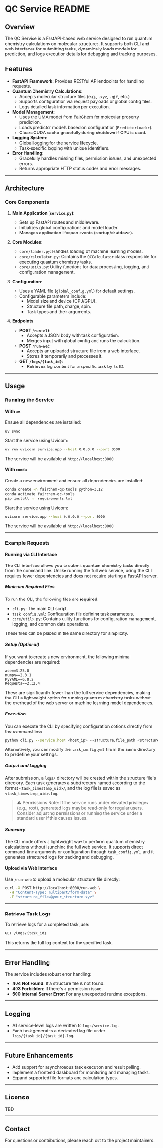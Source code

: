 # QC Service README

## Overview
The QC Service is a FastAPI-based web service designed to run quantum chemistry calculations on molecular structures. It supports both CLI and web interfaces for submitting tasks, dynamically loads models for prediction, and logs execution details for debugging and tracking purposes.

## Features
- **FastAPI Framework**: Provides RESTful API endpoints for handling requests.
- **Quantum Chemistry Calculations**:
  - Accepts molecular structure files (e.g., `.xyz`, `.gjf`, etc.).
  - Supports configuration via request payloads or global config files.
  - Logs detailed task information per execution.
- **Model Management**:
  - Uses the UMA model from [FairChem](https://github.com/facebookresearch/fairchem) for molecular property prediction.
  - Loads predictor models based on configuration (`PredictorLoader`).
  - Clears CUDA cache gracefully during shutdown if GPU is used.
- **Logging System**:
  - Global logging for the service lifecycle.
  - Task-specific logging with unique identifiers.
- **Error Handling**:
  - Gracefully handles missing files, permission issues, and unexpected errors.
  - Returns appropriate HTTP status codes and error messages.

---

## Architecture

### Core Components
1. **Main Application (`service.py`)**:
   - Sets up FastAPI routes and middleware.
   - Initializes global configurations and model loader.
   - Manages application lifespan events (startup/shutdown).

2. **Core Modules**:
   - `core/loader.py`: Handles loading of machine learning models.
   - `core/calculator.py`: Contains the `QCCalculator` class responsible for executing quantum chemistry tasks.
   - `core/utils.py`: Utility functions for data processing, logging, and configuration management.

3. **Configuration**:
   - Uses a YAML file (`global_config.yml`) for default settings.
   - Configurable parameters include:
     - Model size and device (CPU/GPU).
     - Structure file path, charge, spin.
     - Task types and their arguments.

4. **Endpoints**
   - **POST `/run-cli`**:
     - Accepts a JSON body with task configuration.
     - Merges input with global config and runs the calculation.
   - **POST `/run-web`**:
     - Accepts an uploaded structure file from a web interface.
     - Stores it temporarily and processes it.
   - **GET `/logs/{task_id}`**:
     - Retrieves log content for a specific task by its ID.

---

## Usage

### Running the Service

#### With `uv`
Ensure all dependencies are installed:

```bash
uv sync
```

Start the service using Uvicorn:

```bash
uv run uvicorn service:app --host 0.0.0.0 --port 8000
```

The service will be available at `http://localhost:8000`.

#### With `conda`
Create a new environment and ensure all dependencies are installed:

```bash
conda create -n fairchem-qc-tools python=3.12
conda activate fairchem-qc-tools
pip install -r requirements.txt
```

Start the service using Uvicorn:

```bash
uvicorn service:app --host 0.0.0.0 --port 8000
```

The service will be available at `http://localhost:8000`.

---

### Example Requests

#### Running via CLI Interface

The CLI interface allows you to submit quantum chemistry tasks directly from the command line. Unlike running the full web service, using the CLI requires fewer dependencies and does not require starting a FastAPI server.

##### Minimum Required Files
To run the CLI, the following files are **required**:
- `cli.py`: The main CLI script.
- `task_config.yml`: Configuration file defining task parameters.
- `core/utils.py`: Contains utility functions for configuration management, logging, and common data operations.

These files can be placed in the same directory for simplicity.

##### Setup (Optional)
If you want to create a new environment, the following minimal dependencies are required:

```plain text
ase==3.25.0
numpy==2.3.1
PyYAML==6.0.2
Requests==2.32.4
```

These are significantly fewer than the full service dependencies, making the CLI a lightweight option for running quantum chemistry tasks without the overhead of the web server or machine learning model dependencies.

##### Execution
You can execute the CLI by specifying configuration options directly from the command line:

```bash
python cli.py --service.host <host_ip> --structure.file_path <structure_file>
```

Alternatively, you can modify the `task_config.yml` file in the same directory to predefine your settings.

##### Output and Logging
After submission, a `logs/` directory will be created within the structure file's directory. Each task generates a subdirectory named according to the format `<task_timestamp_uid>/`, and the log file is saved as `<task_timestamp_uid>.log`.

> ⚠️ Permissions Note: If the service runs under elevated privileges (e.g., root), generated logs may be read-only for regular users. Consider adjusting permissions or running the service under a standard user if this causes issues.

##### Summary
The CLI mode offers a lightweight way to perform quantum chemistry calculations without launching the full web service. It supports direct command-line arguments or configuration through `task_config.yml`, and it generates structured logs for tracking and debugging.

#### Upload via Web Interface
Use `/run-web` to upload a molecular structure file directly:

```bash
curl -X POST http://localhost:8000/run-web \
  -H "Content-Type: multipart/form-data" \
  -F "structure_file=@your_structure.xyz"
```

---

### Retrieve Task Logs
To retrieve logs for a completed task, use:

```bash
GET /logs/{task_id}
```

This returns the full log content for the specified task.

---

## Error Handling
The service includes robust error handling:
- **404 Not Found**: If a structure file is not found.
- **403 Forbidden**: If there's a permission issue.
- **500 Internal Server Error**: For any unexpected runtime exceptions.

---

## Logging
- All service-level logs are written to `logs/service.log`.
- Each task generates a dedicated log file under `logs/{task_id}/{task_id}.log`.

---

## Future Enhancements
- Add support for asynchronous task execution and result polling.
- Implement a frontend dashboard for monitoring and managing tasks.
- Expand supported file formats and calculation types.

---

## License
TBD

--- 

## Contact
For questions or contributions, please reach out to the project maintainers.